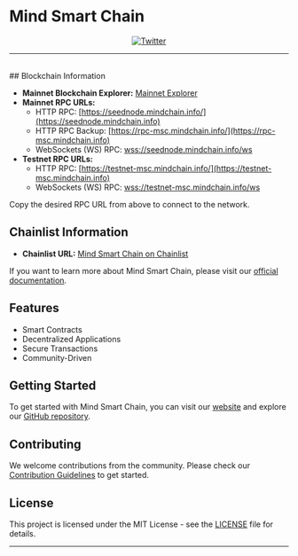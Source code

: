 # Mind Smart Chain 
<span align="center">



[![Twitter](https://img.shields.io/badge/Twitter-black?logo=twitter&logoColor=white)]([[https://twitter.com/MindChain1])

---
  
<br />

</span>
## Blockchain Information

- **Mainnet Blockchain Explorer:** [Mainnet Explorer](https://mainnet.mindscan.info)
- **Mainnet RPC URLs:**
  - HTTP RPC: [https://seednode.mindchain.info/](https://seednode.mindchain.info)
  - HTTP RPC Backup: [https://rpc-msc.mindchain.info/](https://rpc-msc.mindchain.info)
  - WebSockets (WS) RPC: [wss://seednode.mindchain.info/ws](wss://seednode.mindchain.info/ws)
- **Testnet RPC URLs:**
  - HTTP RPC: [https://testnet-msc.mindchain.info/](https://testnet-msc.mindchain.info)
  - WebSockets (WS) RPC: [wss://testnet-msc.mindchain.info/ws](wss://testnet-msc.mindchain.info/ws)

Copy the desired RPC URL from above to connect to the network.

## Chainlist Information

- **Chainlist URL:** [Mind Smart Chain on Chainlist](https://chainlist.org/chain/9996)

If you want to learn more about Mind Smart Chain, please visit our [official documentation](https://docs.mindchain.info/docs/overview).

## Features

- Smart Contracts
- Decentralized Applications
- Secure Transactions
- Community-Driven

## Getting Started

To get started with Mind Smart Chain, you can visit our [website](https://mindchain.info) and explore our [GitHub repository](https://github.com/Mind-chain/Msc-node).

## Contributing

We welcome contributions from the community. Please check our [Contribution Guidelines](CONTRIBUTING.md) to get started.

## License

This project is licensed under the MIT License - see the [LICENSE](LICENSE) file for details.

---


